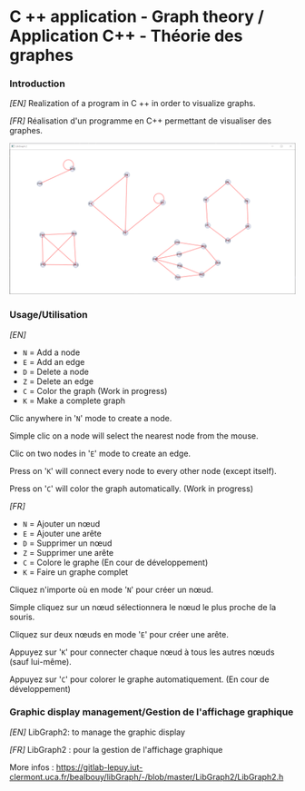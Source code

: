 # C ++ application - Graph theory / Application C++ - Théorie des graphes

### Introduction

_[EN]_ Realization of a program in C ++ in order to visualize graphs.

_[FR]_ Réalisation d'un programme en C++ permettant de visualiser des graphes.

![](Screenshot1.png)

### Usage/Utilisation

_[EN]_

- `N` = Add a node
- `E` = Add an edge
- `D` = Delete a node
- `Z` = Delete an edge
- `C` = Color the graph (Work in progress)
- `K` = Make a complete graph

Clic anywhere in '`N`' mode to create a node.

Simple clic on a node will select the nearest node from the mouse.

Clic on two nodes in '`E`' mode to create an edge.

Press on '`K`' will connect every node to every other node (except itself).

Press on '`C`' will color the graph automatically. (Work in progress)

_[FR]_

- `N` = Ajouter un nœud
- `E` = Ajouter une arête
- `D` = Supprimer un nœud
- `Z` = Supprimer une arête
- `C` = Colore le graphe (En cour de développement)
- `K` = Faire un graphe complet

Cliquez n'importe où en mode '`N`' pour créer un nœud.

Simple cliquez sur un nœud sélectionnera le nœud le plus proche de la souris.

Cliquez sur deux nœuds en mode '`E`' pour créer une arête.

Appuyez sur '`K`' pour connecter chaque nœud à tous les autres nœuds (sauf lui-même).

Appuyez sur '`C`' pour colorer le graphe automatiquement. (En cour de développement)

### Graphic display management/Gestion de l'affichage graphique

_[EN]_ LibGraph2: to manage the graphic display

_[FR]_ LibGraph2 : pour la gestion de l'affichage graphique

More infos : https://gitlab-lepuy.iut-clermont.uca.fr/bealbouy/libGraph/-/blob/master/LibGraph2/LibGraph2.h
